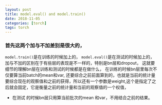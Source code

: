 ```yaml
---
layout: post
title: model.eval() and model.train()
date: 2018-11-05 
categories: [torch]
tags: torch
---
```

<!--more-->

### 首先这两个加与不加差别是很大的，

`model.train()`是在训练的时候加上的，
`model.eval()`是在测试的时候加上的，
加与不加的区别在于有些层的表现是不一样的，特别是bn层和dropout，
这就要细节的理解bn层在训练和测试的时候都是在做什么，
在训练的时候bn层里每次不仅要算当前batch的mean和var, 还要综合之前前面算到的，也就是当前的统计量要综合现在的观察值和之前的获得，所以还有一个参数是weight,这个是指定了之后就会固定，它是衡量之前的统计量和当前的观察值的一个权值，

* 在测试 的时候bn层只用算当前批次的mean 和var，不用结合之前的结果。

